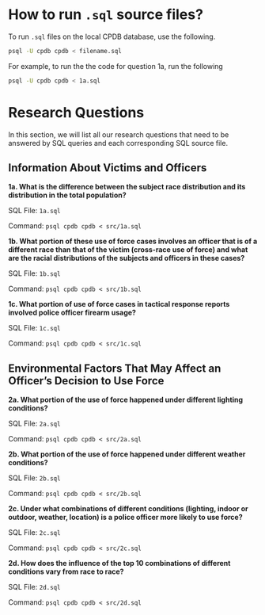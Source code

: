 # How to run `.sql` source files?

To run `.sql` files on the local CPDB database, use the following.

```bash
psql -U cpdb cpdb < filename.sql
```

For example, to run the the code for question 1a, run the following

```bash
psql -U cpdb cpdb < 1a.sql
```

# Research Questions

In this section, we will list all our research questions that need to be answered by SQL queries and each corresponding SQL source file.

## Information About Victims and Officers

**1a. What is the difference between the subject race distribution and its distribution in the total population?**

SQL File: `1a.sql`

Command: `psql cpdb cpdb < src/1a.sql`


**1b. What portion of these use of force cases involves an officer that is of a different race than that of the victim (cross-race use of force) and what are the racial distributions of the subjects and officers in these cases?**

SQL File: `1b.sql`

Command: `psql cpdb cpdb < src/1b.sql`


**1c. What portion of use of force cases in tactical response reports involved police officer firearm usage?**

SQL File: `1c.sql`

Command: `psql cpdb cpdb < src/1c.sql`



## Environmental Factors That May Affect an Officer’s Decision to Use Force

**2a. What portion of the use of force happened under different lighting conditions?**

SQL File: `2a.sql`

Command: `psql cpdb cpdb < src/2a.sql`


**2b. What portion of the use of force happened under different weather conditions?**

SQL File: `2b.sql`

Command: `psql cpdb cpdb < src/2b.sql`


**2c. Under what combinations of different conditions (lighting, indoor or outdoor, weather, location) is a police officer more likely to use force?**

SQL File: `2c.sql`

Command: `psql cpdb cpdb < src/2c.sql`


**2d. How does the influence of the top 10 combinations of different conditions vary from race to race?**

SQL File: `2d.sql`

Command: `psql cpdb cpdb < src/2d.sql`
